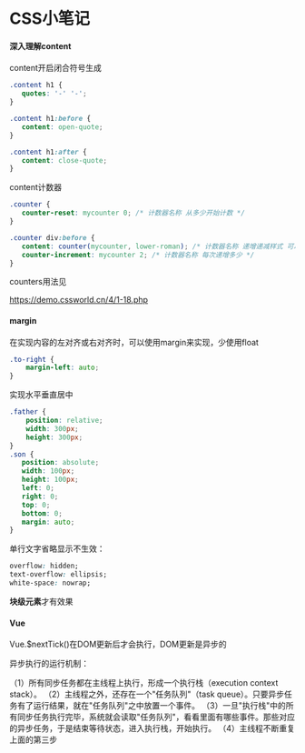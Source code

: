 # CSS小笔记

#### 深入理解content

content开启闭合符号生成

```css
.content h1 {
   quotes: '-' '-';
}

.content h1:before {
   content: open-quote;
}

.content h1:after {
   content: close-quote;
}
```

content计数器

```CSS
.counter {
   counter-reset: mycounter 0; /* 计数器名称 从多少开始计数 */
}

.counter div:before {
   content: counter(mycounter, lower-roman); /* 计数器名称 递增递减样式 可以是罗马字符、拉丁文等等 */
   counter-increment: mycounter 2; /* 计数器名称 每次递增多少 */
}
```

counters用法见

https://demo.cssworld.cn/4/1-18.php

#### margin

在实现内容的左对齐或右对齐时，可以使用margin来实现，少使用float

```css
.to-right {
	margin-left: auto;
}
```

实现水平垂直居中

```css
.father {
	position: relative;
	width: 300px;
	height: 300px;
}
.son {
   position: absolute;
   width: 100px;
   height: 100px;
   left: 0;
   right: 0;
   top: 0;
   bottom: 0;
   margin: auto;
}
```

单行文字省略显示不生效：

```css
overflow: hidden;
text-overflow: ellipsis;
white-space: nowrap;
```

**块级元素**才有效果

#### Vue

Vue.$nextTick()在DOM更新后才会执行，DOM更新是异步的

异步执行的运行机制：

（1）所有同步任务都在主线程上执行，形成一个执行栈（execution context stack）。
（2）主线程之外，还存在一个"任务队列"（task queue）。只要异步任务有了运行结果，就在"任务队列"之中放置一个事件。
（3）一旦"执行栈"中的所有同步任务执行完毕，系统就会读取"任务队列"，看看里面有哪些事件。那些对应的异步任务，于是结束等待状态，进入执行栈，开始执行。
（4）主线程不断重复上面的第三步

